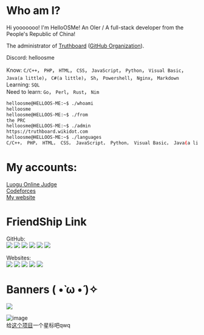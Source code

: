 # Who am I?
Hi yooooooo! I'm HelloOSMe! An OIer / A full-stack developer from the People's Republic of China!

The administrator of [Truthboard](https://truthboard.wikidot.com) ([GitHub Organization](https://githubfast.com/TruthboardWiki)).

Discord: helloosme

Know: `C/C++`， `PHP`， `HTML`， `CSS`， `JavaScript`， `Python`， `Visual Basic`， `Java(a little)`， `C#(a little)`， `Sh`， `Powershell`， `Nginx`， `Markdown`  
Learning: `SQL`  
Need to learn: `Go`， `Perl`， `Rust`， `Nim`  

```bash
helloosme@HELLOOS-ME:~$ ./whoami
helloosme
helloosme@HELLOOS-ME:~$ ./from
the PRC
helloosme@HELLOOS-ME:~$ ./admin
https://truthboard.wikidot.com
helloosme@HELLOOS-ME:~$ ./languages
C/C++， PHP， HTML， CSS， JavaScript， Python， Visual Basic， Java(a little)， C#(a little)， Sh， Powershell， Nginx， Markdown， SQL
```

# My accounts:

[Luogu Online Judge](https://luogu.com.cn/user/755022)  
[Codeforces](https://codeforces.com/profile/HelloOS)  
[My website](https://helloos.eu.org)

# FriendShip Link
GitHub:  
[![](https://usercontent.githubfast.com/avatars/u/116557254?s=64&v=4)](https://githubfast.com/yu22c0w0)
[![](https://usercontent.githubfast.com/avatars/u/97789520?s=64&v=4)](https://githubfast.com/paperee)
[![](https://usercontent.githubfast.com/avatars/u/96947247?s=64&v=4)](https://githubfast.com/MaggieLOL)
[![](https://usercontent.githubfast.com/avatars/u/119715919?s=64&v=4)](https://githubfast.com/MinecraftWindows11)
[![](https://usercontent.githubfast.com/avatars/u/109163654?s=64&v=4)](https://githubfast.com/GTryobe)
[![](https://usercontent.githubfast.com/avatars/u/110706523?s=64&v=4)](https://githubfast.com/Tortoise-God)

Websites:  
[![](https://usercontent.githubfast.com/avatars/u/116557254?s=64&v=4)](https://yu22c.tk)
[![](https://usercontent.githubfast.com/avatars/u/97789520?s=64&v=4)](https://paperee.guru)
[![](https://usercontent.githubfast.com/avatars/u/96947247?s=64&v=4)](https://thz.cool)
[![](https://usercontent.githubfast.com/avatars/u/119715919?s=64&v=4)](https://MinecraftWindows11.github.io)
[![](https://usercontent.githubfast.com/avatars/u/110706523?s=64&v=4)](https://tortoise-god.eu.org)

# Banners ( •̀ ω •́ )✧

![](https://idage.rickyxrc.top/github/user?username=HelloOSMe)

![image](http://idage.rickyxrc.top/github/repo?username=TruthboardWiki&repo=truthboard-searcher)  
给[这个项目](https://githubfast.com/TruthboardWiki/truthboard-searcher)一个星标吧qwq

